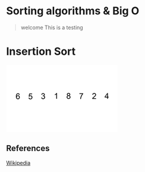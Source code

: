 # Sorting algorithms & Big O
> welcome
This is a testing

# Insertion Sort
![insertion1]
## References
[Wikipedia][insertionwikipedia]



<!--links-->
[insertion1]:assets/Insertion-sort-example-300px.gif
[insertionwikipedia]:https://en.wikipedia.org/wiki/Insertion_sort
